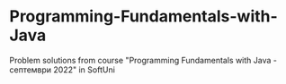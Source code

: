 # Programming-Fundamentals-with-Java
Problem solutions from course "Programming Fundamentals with Java - септември 2022" in SoftUni
